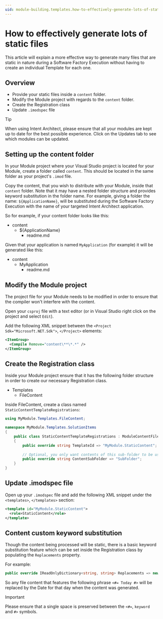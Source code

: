 ```yaml
---
uid: module-building.templates.how-to-effectively-generate-lots-of-static-files
---
```

# How to effectively generate lots of static files

This article will explain a more effective way to generate many files that are static in nature during a Software Factory Execution without having to create an individual Template for each one.

## Overview

* Provide your static files inside a `content` folder.
* Modify the Module project with regards to the `content` folder.
* Create the Registration class
* Update `.imodspec` file

> [!TIP]
> When using Intent Architect, please ensure that all your modules are kept up to date for the best possible experience. Click on the Updates tab to see which modules can be updated.

## Setting up the content folder

In your Module project where your Visual Studio project is located for your Module, create a folder called `content`. This should be located in the same folder as your project's `.imod` file.

Copy the content, that you wish to distribute with your Module, inside that `content` folder. Note that it may have a nested folder structure and provides keyword substitution in the folder name. For example, giving a folder the name: `${ApplicationName}`, will be substituted during the Software Factory Execution with the name of your targeted Intent Architect application.

So for example, if your content folder looks like this:

* content
  * ${ApplicationName}
    * readme.md

Given that your application is named `MyApplication` (for example) it will be generated like this:

* content
  * MyApplication
    * readme.md

## Modify the Module project

The project file for your Module needs to be modified in order to ensure that the compiler won't interfere with the content.

Open your `csproj` file with a text editor (or in Visual Studio right click on the project and select `Edit`).

Add the following XML snippet between the `<Project Sdk="Microsoft.NET.Sdk">`, `</Project>` elements:

```xml
<ItemGroup>
  <Compile Remove="content\**\*.*" />
</ItemGroup>
```

## Create the Registration class

Inside your Module project ensure that it has the following folder structure in order to create our necessary Registration class.

* Templates
  * FileContent

Inside FileContent, create a class named `StaticContentTemplateRegistrations`:

```cs
using MyModule.Templates.FileContent;

namespace MyModule.Templates.SolutionItems
{
    public class StaticContentTemplateRegistrations : ModuleContentFilesTemplateRegistrations
    {
        public override string TemplateId => "MyModule.StaticContent";
        
        // Optional, you only want contents of this sub-folder to be used for this content.
        public override string ContentSubFolder => "SubFolder";
    }
}
```

## Update .imodspec file

Open up your `.imodspec` file and add the following XML snippet under the `<templates>`, `</templates>` section:

```xml
<template id="MyModule.StaticContent">
  <role>StaticContent</role>
</template>
```

## Content custom keyword substitution

Though the content being processed will be static, there is a basic keyword substitution feature which can be set inside the Registration class by populating the `Replacements` property.

For example:

```cs
public override IReadOnlyDictionary<string, string> Replacements => new Dictionary<string, string> { {"Today", DateTime.Today.ToString("yyyy-MM-dd")} };
```

So any file content that features the following phrase `<#= Today #>` will be replaced by the Date for that day when the content was generated.

> [!IMPORTANT]
> Please ensure that a single space is preserved between the `<#=`, `keyword` and `#>` symbols.
